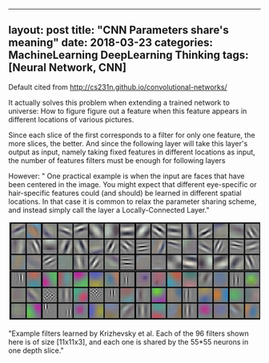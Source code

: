  ---
layout: post
title:  "CNN Parameters share's meaning"
date:   2018-03-23
categories: MachineLearning DeepLearning Thinking
tags: [Neural Network, CNN]
---
Default cited from http://cs231n.github.io/convolutional-networks/

It actually solves this problem when extending a trained network to universe:
How to figure figure out a feature when this feature appears in different locations of various pictures.

Since each slice of the first corresponds to a filter for only one feature, the more slices, the better.
And since the following layer will take this layer's output as input, namely taking fixed features in different locations as input, the number of features filters must be enough for following layers

However:
" One practical example is when the input are faces that have been centered in the image. You might expect that different eye-specific or hair-specific features could (and should) be learned in different spatial locations. In that case it is common to relax the parameter sharing scheme, and instead simply call the layer a Locally-Connected Layer."

![Kri CNN's weights](/img/Kri%20CNN's%20weights.jpeg)

"Example filters learned by Krizhevsky et al. Each of the 96 filters shown here is of size [11x11x3], and each one is shared by the 55*55 neurons in one depth slice."
